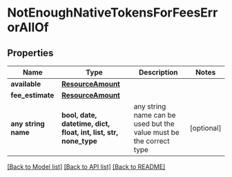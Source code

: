 # NotEnoughNativeTokensForFeesErrorAllOf


## Properties
Name | Type | Description | Notes
------------ | ------------- | ------------- | -------------
**available** | [**ResourceAmount**](ResourceAmount.md) |  | 
**fee_estimate** | [**ResourceAmount**](ResourceAmount.md) |  | 
**any string name** | **bool, date, datetime, dict, float, int, list, str, none_type** | any string name can be used but the value must be the correct type | [optional]

[[Back to Model list]](../README.md#documentation-for-models) [[Back to API list]](../README.md#documentation-for-api-endpoints) [[Back to README]](../README.md)


